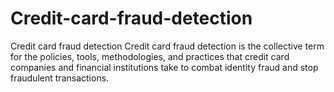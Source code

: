 # Credit-card-fraud-detection
Credit card fraud detection Credit card fraud detection is the collective term for the policies, tools, methodologies, and practices that credit card companies and financial institutions take to combat identity fraud and stop fraudulent transactions.
